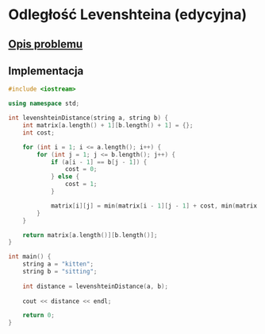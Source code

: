 # Odległość Levenshteina (edycyjna)

## [Opis problemu](../../../../algorithms/text/levenshtein-distance.md)

## Implementacja

```cpp linenums="1"
#include <iostream>

using namespace std;

int levenshteinDistance(string a, string b) {
    int matrix[a.length() + 1][b.length() + 1] = {};
    int cost;

    for (int i = 1; i <= a.length(); i++) {
        for (int j = 1; j <= b.length(); j++) {
            if (a[i - 1] == b[j - 1]) {
                cost = 0;
            } else {
                cost = 1;
            }

            matrix[i][j] = min(matrix[i - 1][j - 1] + cost, min(matrix[i - 1][j] + 1, matrix[i][j - 1] + 1));
        }
    }

    return matrix[a.length()][b.length()];
}

int main() {
    string a = "kitten";
    string b = "sitting";
    
    int distance = levenshteinDistance(a, b);
    
    cout << distance << endl;

    return 0;
}
```
